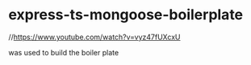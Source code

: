 ﻿# express-ts-mongoose-boilerplate

//https://www.youtube.com/watch?v=vyz47fUXcxU

was used to build the boiler plate
